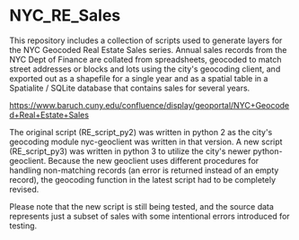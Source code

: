 # NYC_RE_Sales

This repository includes a collection of scripts used to generate layers for the NYC Geocoded Real Estate Sales series. Annual sales records from the NYC Dept of Finance are collated from spreadsheets, geocoded to match street addresses or blocks and lots using the city's geocoding client, and exported out as a shapefile for a single year and as a spatial table in a Spatialite / SQLite database that contains sales for several years.

https://www.baruch.cuny.edu/confluence/display/geoportal/NYC+Geocoded+Real+Estate+Sales

The original script (RE_script_py2) was written in python 2 as the city's geocoding module nyc-geoclient was written in that version. A new script (RE_script_py3) was written in python 3 to utilize the city's newer python-geoclient. Because the new geoclient uses different procedures for handling non-matching records (an error is returned instead of an empty record), the geocoding function in the latest script had to be completely revised. 

Please note that the new script is still being tested, and the source data represents just a subset of sales with some intentional errors introduced for testing.